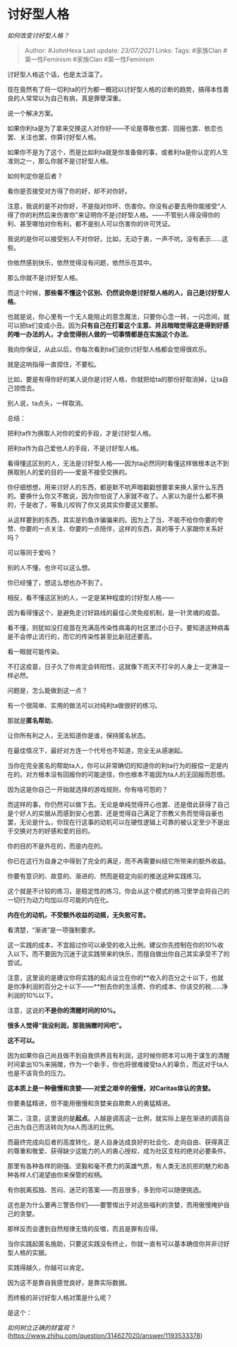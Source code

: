 # 讨好型人格
*如何改变讨好型人格？*

> Author: #JohnHexa
Last update: *23/07/2021* 
Links:
Tags:  #家族Clan #第一性Feminism #家族Clan #第一性Feminism


讨好型人格这个话，也是太泛滥了。

现在竟然有了将一切利ta的行为都一概冠以讨好型人格的诊断的趋势，搞得本性善良的人常常以为自己有病，真是罪孽深重。

说一个解决方案。

如果你利ta是为了拿来交换这人对你好——不论是尊敬也罢、回报也罢、依恋也罢、关注也罢，你算讨好型人格。

如果你不是为了这个，而是比如利ta就是你准备做的事，或者利ta是你认定的人生准则之一，那么你就不是讨好型人格。

如何判定你是后者？

看你是否接受对方得了你的好，却不对你好。

注意，我说的是不对你好，不是指对你坏、伤害你。你没有必要去用你能接受“人得了你的利然后来伤害你”来证明你不是讨好型人格。——不管别人得没得你的利、甚至哪怕对你有利，都不是别人可以伤害你的许可凭证。

我说的是你可以接受别人不对你好。比如，无动于衷，一声不吭，没有表示……这些。

你依然感到快乐，依然觉得没有问题，依然乐在其中。

那么你就不是讨好型人格。

而这个时候，**那些看不懂这个区别、仍然说你是讨好型人格的人，自己是讨好型人格**。

也就是说，你心里有一个无人能阻止的意念魔法，只要你心念一转，一闪念间，就可以把ta们变成小丑。因为**只有自己在打着这个主意、并且暗暗觉得这是得到好感的唯一办法的人，才会觉得别人做的一切事情都是在实施这个办法**。

我向你保证，从此以后，你每次看到ta们说你讨好型人格都会觉得很欢乐。

就是这响指得一直捏住，不要松。

比如，要是有得你好的某人说你是讨好人格，你就把给ta的那份好取消掉，让ta自己领悟去。

别人说，ta点头，一样取消。

  


总结：

把利ta作为换取人对你的爱的手段，才是讨好型人格。

把利ta作为自己爱他人的手段，不是讨好型人格。

看得懂这区别的人，无法是讨好型人格——因为ta必然同时看懂这样做根本达不到换取别人的爱的目的——爱是不接受交换的。

你仔细想想，用来讨好人的东西，都是默不吭声暗戳戳想要拿来换人家什么东西的。要换什么你又不敢说，因为你怕说了人家就不收了。人家以为是什么都不换的，于是收了，等鱼儿咬钩了你又说其实你要这又要那。

从这样要到的东西，其实是钓鱼诈骗骗来的。因为上了当，不能不给你你要的夸赞、你要的一点关注、你要的一点陪伴，这样的东西，真的等于人家跟你关系好吗？

可以等同于爱吗？

别的人不懂，也许可以这么想。

你已经懂了，想这么想也办不到了。

  


相反，看不懂这区别的人，一定是某种程度的讨好型人格——

因为看得懂这个，是避免走讨好路线的最佳心灵免疫机制，是一针灵魂的疫苗。

看不懂，则犹如没打疫苗在充满高传染性病毒的社区里过小日子。要知道这种病毒是不会停止流行的，而它的传染性甚至比新冠还要高。

看一眼就可能传染。

不打这疫苗，日子久了你肯定会转阳性，这就像下雨天不打伞的人身上一定淋湿一样必然。

问题是，怎么能做到这一点？

有一个很简单、实用的做法可以对纯利ta做很好的练习。

那就是**匿名帮助**。

让你所有利之人，无法知道你是谁，保持匿名状态。

在最佳情况下，最好对方连一个代号也不知道，完全无从感谢起。

当你在完全匿名的帮助ta人，你可以非常确切的知道你的利ta行为的报偿一定是内在的。对方根本没有回报你的可能途径，你也根本不能因为ta人的无回报而怨恨。

因为这是你自己一开始就选择的游戏规则，你有啥可怨的？

而这样的事，你仍然可以做下去。无论是单纯觉得开心也罢、还是借此获得了自己是个好人的实据从而感到安心也罢、还是觉得自己满足了宗教义务而觉得自豪也罢，无论是什么，你现在行这事的动机可以在硬性逻辑上可靠的被认定至少不是出于交换对方的好感和爱的目的。

你的目的不是外在的，而是内在的。

你已在这行为自身之中得到了完全的满足，而不再需要纠结它所带来的额外收益。

你要有意识的、故意的、渐进的、然而是稳定向前的推送这种实践练习。

这个就是不计较的练习，是稳定性的练习。你会从这个模式的练习里学会将自己的一切行为动力均加以尽可能的内在化。

**内在化的动机，不受额外收益的动摇，无失败可言。**

看清楚，“渐进”是一项强制要求。

这一实践的成本，不宜超过你可以承受的收入比例。建议你先控制在你的10%收入以下。而不要因为沉迷于这实践带来的快乐，而擅自做出你自己其实承受不了的尝试。

注意，这里说的是建议你将实践的起点设立在你的**收入的百分之十以下，也就是你净利润的百分之十以下——**刨去你的生活费、你的成本、你该交的税……净利润的10%以下。

注意，这说的**不是你的清醒时间的10%。**

**很多人觉得“我没利润，那我捐赠时间吧”。**

**这不可以。**

因为如果你自己尚且做不到自我供养且有利润，这时候你把本可以用于谋生的清醒时间拿出10%来捐赠，作为一个新手，你也将很难接受ta人的辜负，而这对于ta人也是不该背负的压力。

**这本质上是一种傲慢和贪婪——对爱之艰辛的傲慢，对Caritas体认的贪婪。**

你要勇猛精进，但不能用傲慢和贪婪来自欺欺人的勇猛精进。

第二，注意，这里说的是**起点**。人越是调高这一比例，就实际上是在渐进的调高自己由为自己而活转向为ta人而活的比例。

而最终完成向后者的高度转化，是人自身达成良好的社会化、走向自由、获得真正的尊重和敬爱、获得缺少这能力的人的衷心授权、成为社区支柱的绝对必要条件。

那里有各种各样的刚强、坚毅和毫不费力的英雄气质，有人类无法抗拒的魅力和各种各样人们渴望由你来保管的权柄。

有你脱离孤独、苦闷、迷茫的答案——而且很多，多到你可以随便挑选。

这也是为什么要再三警告你们——要警惕出于对这些福利的贪婪，而用傲慢掩护自己的贪婪。

那样反而会遭到自然规律无情的反噬，而且是罪有应得。

当你实践起匿名施助，只要这实践没有终止，你就一直有可以基本确信你并非讨好型人格的实据。

实践得越久，你越可以肯定。

因为这不是靠自我感觉良好，是靠实际数据。

而终极的非讨好型人格对策是什么呢？

是这个：

*如何树立正确的财富观？*(https://www.zhihu.com/question/314627020/answer/1193533378)

